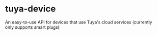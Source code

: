 # tuya-device
An easy-to-use API for devices that use Tuya's cloud services (currently only supports smart plugs)
